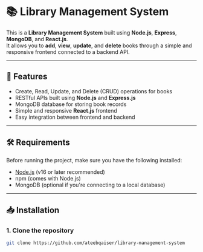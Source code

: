 # 📚 Library Management System

This is a **Library Management System** built using **Node.js**, **Express**, **MongoDB**, and **React.js**.  
It allows you to **add**, **view**, **update**, and **delete** books through a simple and responsive frontend connected to a backend API.

---

## 🚀 Features
- Create, Read, Update, and Delete (CRUD) operations for books
- RESTful APIs built using **Node.js** and **Express.js**
- MongoDB database for storing book records
- Simple and responsive **React.js** frontend
- Easy integration between frontend and backend

---

## 🛠️ Requirements
Before running the project, make sure you have the following installed:

- [Node.js](https://nodejs.org/) (v16 or later recommended)
- npm (comes with Node.js)
- MongoDB (optional if you're connecting to a local database)

---

## 📥 Installation

### 1. Clone the repository
```bash
git clone https://github.com/ateebqaiser/library-management-system
